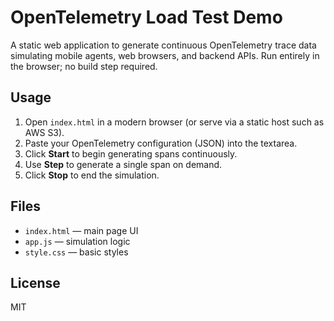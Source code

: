 # OpenTelemetry Load Test Demo

A static web application to generate continuous OpenTelemetry trace data simulating mobile agents, web browsers, and backend APIs.
Run entirely in the browser; no build step required.

## Usage
1. Open `index.html` in a modern browser (or serve via a static host such as AWS S3).
2. Paste your OpenTelemetry configuration (JSON) into the textarea.
3. Click **Start** to begin generating spans continuously.
4. Use **Step** to generate a single span on demand.
5. Click **Stop** to end the simulation.

## Files
- `index.html` — main page UI
- `app.js` — simulation logic
- `style.css` — basic styles

## License
MIT